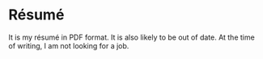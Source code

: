# Résumé

It is my résumé in PDF format.  It is also likely to be out of date.  At the time of writing, I am not looking for a job.
